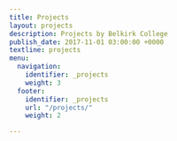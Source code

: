 ```yaml
---
title: Projects
layout: projects
description: Projects by Belkirk College
publish_date: 2017-11-01 03:00:00 +0000
textline: projects
menu:
  navigation:
    identifier: _projects
    weight: 3
  footer:
    identifier: _projects
    url: "/projects/"
    weight: 2

---
```

